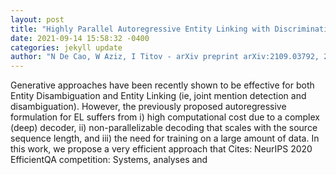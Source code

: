 ```yaml
--- 
layout: post 
title: "Highly Parallel Autoregressive Entity Linking with Discriminative Correction" 
date: 2021-09-14 15:58:32 -0400 
categories: jekyll update 
author: "N De Cao, W Aziz, I Titov - arXiv preprint arXiv:2109.03792, 2021" 
--- 
```

Generative approaches have been recently shown to be effective for both Entity Disambiguation and Entity Linking (ie, joint mention detection and disambiguation). However, the previously proposed autoregressive formulation for EL suffers from i) high computational cost due to a complex (deep) decoder, ii) non-parallelizable decoding that scales with the source sequence length, and iii) the need for training on a large amount of data. In this work, we propose a very efficient approach that Cites: NeurIPS 2020 EfficientQA competition: Systems, analyses and
